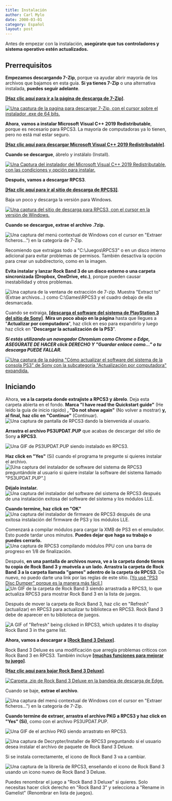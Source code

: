 ```yaml
---
title: Instalación
author: Carl Mylo
date: 2000-03-01
category: Español
layout: post
---
```


Antes de empezar con la instalación, **asegúrate que tus controladores y sistema operativo estén actualizados.**

## Prerrequisitos

**Empezamos descargando 7-Zip**, porque va ayudar abrir mayoría de los archivos que bajamos en esta guía. **Si ya tienes 7-Zip** o una alternativa instalada, **puedes seguir adelante**.

[**[Haz clic aquí para ir a la página de descarga de 7-Zip]**](https://7zip-es.updatestar.com/).

[![Una captura de la pagina para descargar 7-Zip, con el cursor sobre el instalador .exe de 64 bits.](https://carlmylo.github.io/docu-rpcs3/images/inst/7zipes.png)](https://7zip-es.updatestar.com/ "7zip-es.updatestar.com")

**Ahora**, **vamos a instalar Microsoft Visual C++ 2019 Redistributable**, porque es necesario para RPCS3. La mayoría de computadoras ya lo tienen, pero no está mal estar seguro.

[**[Haz clic aquí para descargar Microsoft Visual C++ 2019 Redistributable]**](https://aka.ms/vs/17/release/vc_redist.x64.exe).

**Cuando se descargue**, ábrelo y instálalo (Install). 

[![Una Captura del instalador del Microsoft Visual C++ 2019 Redistributable, con las condiciones y opción para instalar.](https://carlmylo.github.io/docu-rpcs3/images/inst/mvcpp.png)](https://aka.ms/vs/17/release/vc_redist.x64.exe "Microsoft Visual C++ 2015-22 Redistributable (x64) 14.3833130")

**Después, vamos a descargar RPCS3**.

[**[Haz clic aquí para ir al sitio de descarga de RPCS3]**](https://rpcs3.net/download).

Baja un poco y descarga la versión para Windows.

[![Una captura del sitio de descarga para RPCS3, con el cursor en la versión de Windows.](https://carlmylo.github.io/docu-rpcs3/images/inst/rpcs3dl.png)](https://rpcs3.net/download "RPCS3 - Download")

**Cuando se descargue, extrae el archivo .7zip.**  

![Una captura del menú contextual de Windows con el cursor en "Extraer ficheros...") en la categoría de 7-Zip.](https://carlmylo.github.io/docu-rpcs3/images/inst/extractrpcs3es.png "Extraer ficheros...")

Recomiendo que extraigas todo a "C:\\Juegos\\RPCS3" o en un disco interno adicional para evitar problemas de permisos. También desactiva la opción para crear un subdirectorio, como en la imagen.

**Evita instalar y lanzar Rock Band 3 de un disco externo o una carpeta sincronizada (Dropbox, OneDrive, etc.)**, porque pueden causar inestabilidad y otros problemas.  

![Una captura de la ventana de extracción de 7-zip. Muestra "Extract to" (Extrae archivos...) como C:\Games\RPCS3 y el cuadro debajo de ella desmarcada.](https://carlmylo.github.io/docu-rpcs3/images/inst/extractdires.png "Extract")

Cuando se extraiga, [**[descarga el software del sistema de PlayStation 3 del sitio de Sony]**](https://www.playstation.com/support/hardware/ps3/system-software/). **Mira un poco abajo en la página** hasta que llegues a "**Actualizar por computadora**", haz click en eso para expandirlo y luego haz click en "**Descargar la actualización de la PS3**".

_**Si estás utilizando un navegador Chromium como Chrome o Edge, ASEGÚRATE DE HACER click DERECHO Y "Guardar enlace como..." o tu descarga PUEDE FALLAR.**_

[![Una captura de la página "Cómo actualizar el software del sistema de la consola PS3" de Sony con la subcategoría "Actualización por computadora" expandida.](https://carlmylo.github.io/docu-rpcs3/images/inst/fwpagees.png)](https://www.playstation.com/support/hardware/ps3/system-software/ "Cómo actualizar el software del sistema de la consola PS3")

## Iniciando

Ahora, **ve a la carpeta donde extrajiste a RPCS3 y ábrelo**. Deja esta carpeta abierta en el fondo. **Marca "I have read the Quickstart guide"** (He leído la guía de inicio rápido) **, "Do not show again"** (No volver a mostrar) **y, al final, haz clic en "Continue"** (Continuar).  
![Una captura de pantalla de RPCS3 dando la bienvenida al usuario.](https://carlmylo.github.io/docu-rpcs3/images/inst/rpcs3init.png "Welcome to RPCS3 (Bienvenido a RPCS3)")


**Arrastra el archivo PS3UPDAT.PUP** que acabas de descargar del sitio de Sony **a RPCS3**.

![Una GIF de PS3UPDAT.PUP siendo instalado en RPCS3.](https://carlmylo.github.io/docu-rpcs3/images/inst/rpcs3fwdnd.gif "PST3UPDAT.PUP")

**Haz click en "Yes"** (Si) cuando el programa te pregunte si quieres instalar el archivo.  
![[Una captura del instalador de software del sistema de RPCS3 preguntándole al usuario si quiere instalar la software del sistema llamado "PS3UPDAT.PUP".]](https://carlmylo.github.io/docu-rpcs3/images/inst/fwinstall.png "RPCS3 Firmware Installer (Instalador de software del sistema de RPCS3)")

**Déjalo instalar.**  
![Una captura del instalador del software del sistema de RPCS3 después de una instalación exitosa del software del sistema y los módulos LLE.](https://carlmylo.github.io/docu-rpcs3/images/inst/rpcs3fw.png "RPCS3 Firmware Installer (Instalador de software del sistema de RPCS3) en acción")

**Cuando termine, haz click en "OK"**  
![Una captura del instalador de firmware de RPCS3 después de una exitosa instalación del firmware de PS3 y los módulos LLE.](https://carlmylo.github.io/docu-rpcs3/images/inst/rpcs3fwdone.png "Success (Completo)!")

Comenzará a compilar módulos para cargar la XMB de PS3 en el emulador. Esto puede tardar unos minutos. **Puedes dejar que haga su trabajo o puedes cerrarlo.**  
![Una captura de RPCS3 compilando módulos PPU con una barra de progreso en 1/8 de finalización.](https://carlmylo.github.io/docu-rpcs3/images/inst/rpcs3fwcomp.png "Compiling PPU modules... (Compilando módulos de PPU...)")

Después, **en una pantalla de archivos nueva, ve a la carpeta donde tienes tu copia de Rock Band 3 y muévela a un lado. Arrastra la carpeta de Rock Band 3 a la carpeta llamada "games" adentro de la carpeta de RPCS3**. De nuevo, no puedo darte una link por las reglas de este sitio. [[Yo usé "PS3 Disc Dumper" porque es la manera más fácil.]](https://youtu.be/gwjRJLHEV7U)  
![Un GIF de la carpeta de Rock Band 3 siendo arrastrada a RPCS3, lo que actualiza RPCS3 para mostrar Rock Band 3 en la lista de juegos.](https://carlmylo.github.io/docu-rpcs3/images/inst/rpcs3rb3dnd.gif "Rock Band 3 [BLUS30463]")

Después de mover la carpeta de Rock Band 3, haz clic en "Refresh" (actualizar) en RPCS3 para actualizar tu biblioteca en RPCS3. Rock Band 3 debe de aparecer en tu biblioteca de juegos.

![A GIF of "Refresh" being clicked in RPCS3, which updates it to display Rock Band 3 in the game list.](https://carlmylo.github.io/docu-rpcs3/images/inst/rpcs3refresh.gif "Rock Band 3 [BLUS30463]")

**Ahora, vamos a descargar a** [**[Rock Band 3 Deluxe]**](https://rb3dx.milohax.org/index_es).

Rock Band 3 Deluxe es una modificación que arregla problemas críticos con Rock Band 3 en RPCS3. También incluye [**[muchas funciones para mejorar tu juego]**](https://rb3dx.milohax.org/features_es).


[**[Haz clic aqui para bajar Rock Band 3 Deluxe]**](https://rb3dx.milohax.org/downloads_es).

[![Carpeta .zip de Rock Band 3 Deluxe en la bandeja de descarga de Edge.](https://carlmylo.github.io/docu-rpcs3/images/inst/rb3dxdles.png)](https://rb3dx.milohax.org/downloads_es "RB3DX-PS3.zip")


Cuando se baje, **extrae el archivo**.

![Una captura del menú contextual de Windows con el cursor en "Extraer ficheros...") en la categoría de 7-Zip.](https://carlmylo.github.io/docu-rpcs3/images/inst/rb3dxextes.png "Extraer ficheros...")



**Cuando termine de extraer, arrastra el archivo PKG a RPCS3 y haz click en "Yes" (Si)**, como con el archivo PS3UPDAT.PUP.  

![Una GIF de el archivo PKG siendo arrastrato en RPCS3.](https://carlmylo.github.io/docu-rpcs3/images/inst/rpcs3rb3dxdnd.gif "Rock Band 3 Deluxe PKG")

![Una captura de Decrypter/Installer de RPCS3 preguntando si el usuario desea instalar el archivo de paquete de Rock Band 3 Deluxe.](https://carlmylo.github.io/docu-rpcs3/images/inst/rpcs3pkg.png "PKG Decrypter/ Installer (Descifrador/Instalador)")

Si se instala correctamente, el icono de Rock Band 3 va a cambiar.

![Una captura de la librería de RPCS3, enseñando el icono de Rock Band 3 usando un icono nuevo de Rock Band 3 Deluxe.](https://carlmylo.github.io/docu-rpcs3/images/inst/rpcs3rb3dxicon.png "RPCS3 Game List")

Puedes renombrar el juego a "Rock Band 3 Deluxe" si quieres. Solo necesitas hacer click derecho en "Rock Band 3" y selecciona a "Rename in Gamelist" (Renombrar en lista de juegos).
